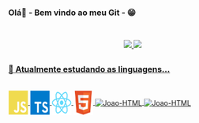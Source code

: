 ### Olá👋 - Bem vindo ao meu Git - 😁
##
<br />

<div align="center">
  <a href="https://github.com/rafaballerini">
  <img height="150em" src="https://github-readme-stats.vercel.app/api?username=JoaoVictorBarbosa01&show_icons=true&theme=dracula&include_all_commits=true&count_private=true"/>
  <img height="150em" src="https://github-readme-stats.vercel.app/api/top-langs/?username=JoaoVictorBarbosa01&layout=compact&langs_count=7&theme=dracula"/>
</div>

##

### 📖 Atualmente estudando as linguagens...
<div style="display: inline_block"><br>
  <img align="center" alt="Joao-Js" height="50" width="40" src="https://raw.githubusercontent.com/devicons/devicon/master/icons/javascript/javascript-plain.svg">
  <img align="center" alt="Joao-Ts" height="50" width="40" src="https://raw.githubusercontent.com/devicons/devicon/master/icons/typescript/typescript-plain.svg">
  <img align="center" alt="Joa-React" height="50" width="40" src="https://raw.githubusercontent.com/devicons/devicon/master/icons/react/react-original.svg">
  <img align="center" alt="Joao-HTML" height="50" width="40" src="https://raw.githubusercontent.com/devicons/devicon/master/icons/html5/html5-original.svg">
  <img align="center" alt="Joao-HTML" height="50" width="40" src="https://cdn.jsdelivr.net/gh/devicons/devicon/icons/vuejs/vuejs-original.svg" />
  <img align="center" alt="Joao-HTML" height="50" width="40"src="https://cdn.jsdelivr.net/gh/devicons/devicon/icons/nodejs/nodejs-original.svg" />
  
</div>

  
